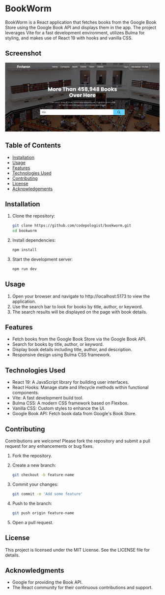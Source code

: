 # BookWorm

BookWorm is a React application that fetches books from the Google Book Store using the Google Book API and displays them in the app. The project leverages Vite for a fast development environment, utilizes Bulma for styling, and makes use of React 19 with hooks and vanilla CSS.

## Screenshot

![BookWorm Screenshot](./src/assets/screenshot.png)


## Table of Contents

- [Installation](#installation)
- [Usage](#usage)
- [Features](#features)
- [Technologies Used](#technologies-used)
- [Contributing](#contributing)
- [License](#license)
- [Acknowledgements](#acknowledgements)

## Installation

1. Clone the repository:
   ```bash
   git clone https://github.com/codepologist/bookworm.git
   cd bookworm
   
2. Install dependencies:
   ```bash
   npm install
   
3. Start the development server:
   ```bash
   npm run dev
   
## Usage

1. Open your browser and navigate to http://localhost:5173 to view the application.
2. Use the search bar to look for books by title, author, or keyword.
3. The search results will be displayed on the page with book details.

## Features

* Fetch books from the Google Book Store via the Google Book API.
* Search for books by title, author, or keyword.
* Display book details including title, author, and description.
* Responsive design using Bulma CSS framework.

## Technologies Used

* React 19: A JavaScript library for building user interfaces.
* React Hooks: Manage state and lifecycle methods within functional components.
* Vite: A fast development build tool.
* Bulma CSS: A modern CSS framework based on Flexbox.
* Vanilla CSS: Custom styles to enhance the UI.
* Google Book API: Fetch book data from Google's Book Store.

## Contributing

Contributions are welcome! Please fork the repository and submit a pull request for any enhancements or bug fixes.

1. Fork the repository.
   
2. Create a new branch:
   ```bash
   git checkout -b feature-name
   
3. Commit your changes:
   ```bash
   git commit -m 'Add some feature'

4. Push to the branch:
   ```bash
   git push origin feature-name

5. Open a pull request.

## License
This project is licensed under the MIT License. See the LICENSE file for details.

## Acknowledgments
* Google for providing the Book API.
* The React community for their continuous contributions and support.
